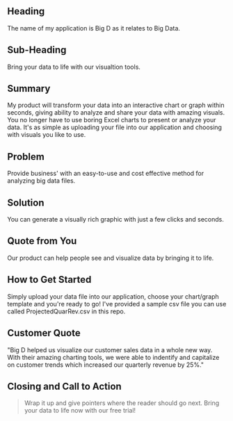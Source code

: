 
## Heading ##
  The name of my application is Big D as it relates to Big Data.


## Sub-Heading ##
  Bring your data to life with our visualtion tools.  

## Summary ##
  My product will transform your data into an interactive chart or graph within seconds, giving ability to analyze and share your data with amazing visuals. You no longer have to use boring Excel charts to present or analyze your data. It's as simple as uploading your file into our application and choosing with visuals you like to use.

## Problem ##
  Provide business' with an easy-to-use and cost effective method for analyzing big data files.

## Solution ##
  You can generate a visually rich graphic with just a few clicks and seconds.

## Quote from You ##
  Our product can help people see and visualize data by bringing it to life.

## How to Get Started ##
  Simply upload your data file into our application, choose your chart/graph template and you're ready to go! I've provided a sample csv file you can use called ProjectedQuarRev.csv in this repo.

## Customer Quote ##
  "Big D helped us visualize our customer sales data in a whole new way. With their amazing charting tools, we were able to indentify and capitalize on customer trends which increased our quarterly revenue by 25%."

## Closing and Call to Action ##
  > Wrap it up and give pointers where the reader should go next.
  Bring your data to life now with our free trial!

